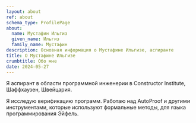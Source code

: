 ```yaml
---
layout: about
ref: about
schema_type: ProfilePage
about:
  name: Мустафин Ильгиз
  given_name: Ильгиз
  family_name: Мустафин
description: Основная информация о Мустафине Ильгизе, аспиранте
title: О Мустафине Ильгизе
crumbtitle: Обо мне
date: 2024-05-27
---
```

Я аспирант в области программной инженерии в Constructor Institute, Шаффхаузен,
Швейцария.

Я исследую верификацию программ. Работаю над AutoProof и другими инструментами,
которые используют формальные методы, для языка программирования Эйфель.

